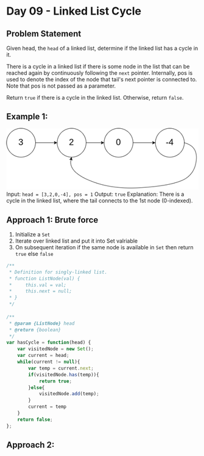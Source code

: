 
# Day 09 - Linked List Cycle

## Problem Statement
Given head, the `head` of a linked list, determine if the linked list has a cycle in it.

There is a cycle in a linked list if there is some node in the list that can be reached again by continuously following the `next` pointer. Internally, pos is used to denote the index of the node that tail's next pointer is connected to. Note that pos is not passed as a parameter.

Return `true` if there is a cycle in the linked list. Otherwise, return `false`.
## Example 1:
![Alt text](day009-example.png)  
Input: `head = [3,2,0,-4], pos = 1`
Output: `true`
Explanation: There is a cycle in the linked list, where the tail connects to the 1st node (0-indexed).

## Approach 1: Brute force
1. Initialize a `Set` 
2. Iterate over linked list and put it into Set valriable
3. On subsequent iteration if the same node is available in `Set` then return `true` else `false`
```javascript
/**
 * Definition for singly-linked list.
 * function ListNode(val) {
 *     this.val = val;
 *     this.next = null;
 * }
 */

/**
 * @param {ListNode} head
 * @return {boolean}
 */
var hasCycle = function(head) {
    var visitedNode = new Set();
    var current = head;
    while(current != null){
        var temp = current.next;
        if(visitedNode.has(temp)){
            return true;
        }else{
            visitedNode.add(temp);
        }
        current = temp
    }
    return false;
};

```
## Approach 2: 
```javascript

```
